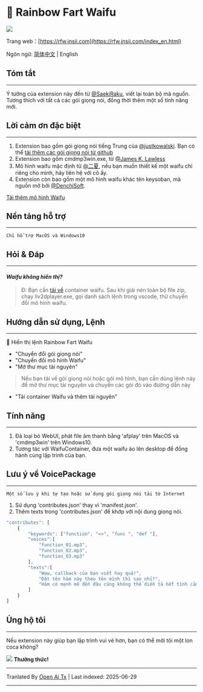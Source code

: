 # 🌈 Rainbow Fart Waifu
![](https://s1.ax1x.com/2020/08/21/dNvHfS.gif)

Trang web：[https://rfw.jnsii.com](https://rfw.jnsii.com/index_en.html)

Ngôn ngữ: [简体中文](./README.zh.md) | English

## Tóm tắt

----

Ý tưởng của extension này đến từ [@SaekiRaku](https://github.com/SaekiRaku/vscode-rainbow-fart), viết lại toàn bộ mã nguồn. Tương thích với tất cả các gói giọng nói, đồng thời thêm một số tính năng mới.

## Lời cảm ơn đặc biệt

---

1. Extension bao gồm gói giọng nói tiếng Trung của [@justkowalski](https://github.com/JustKowalski). Bạn có thể [tải thêm các gói giọng nói từ github](https://github.com/topics/rainbow-fart) 
2. Extension bao gồm cmdmp3win.exe, từ [@James K. Lawless](http://jiml.us) 
3. Mô hình waifu mặc định từ [@二夏](https://erxia207.lofter.com), nếu bạn muốn thiết kế một waifu chỉ riêng cho mình, hãy liên hệ với cô ấy. 
4. Extension còn bao gồm một mô hình waifu khác tên keysoban, mã nguồn mở bởi [@DenchiSoft](https://twitter.com/DenchiSoft/status/1036017773011525632).

[Tải thêm mô hình Waifu](https://github.com/ezshine/live2d-model-collections)

## Nền tảng hỗ trợ

---

~~~~
Chỉ hỗ trợ MacOS và Windows10
~~~~

## Hỏi & Đáp

---

#### _Waifu không hiển thị?_
> Đ: Bạn cần [tải về](https://github.com/ezshine/live2d-model-collections) container waifu. Sau khi giải nén toàn bộ file zip, chạy liv2dplayer.exe, gọi danh sách lệnh trong vscode, thử chuyển đổi mô hình waifu.

## Hướng dẫn sử dụng, Lệnh

---

🌈 Hiển thị lệnh Rainbow Fart Waifu

- "Chuyển đổi gói giọng nói"
- "Chuyển đổi mô hình Waifu"
- "Mở thư mục tài nguyên"

> Nếu bạn tải về gói giọng nói hoặc gói mô hình, bạn cần dùng lệnh này để mở thư mục tài nguyên và chuyển các gói đó vào đường dẫn này

- "Tải container Waifu và thêm tài nguyên"

## Tính năng

---

1. Đã loại bỏ WebUI, phát file âm thanh bằng 'afplay' trên MacOS và 'cmdmp3win' trên Windows10. 
2. Tương tác với WaifuContainer, đưa một waifu ảo lên desktop để đồng hành cùng lập trình của bạn.

## Lưu ý về VoicePackage

---

~~~~
Một số lưu ý khi tự tạo hoặc sử dụng gói giọng nói tải từ Internet
~~~~

1. Sử dụng 'contributes.json' thay vì 'manifest.json'.
2. Thêm texts trong 'contributes.json' để khớp với nội dung giọng nói.

~~~~javascript
"contributes": [
    {
        "keywords": ["function", "=>", "func ", "def "],
        "voices":[
            "function_01.mp3",
            "function_02.mp3",
            "function_03.mp3"
        ],
        "texts":[
            "Wow, callback của bạn viết hay quá!",
            "Đặt tên hàm này theo tên mình thì sao nhỉ?",
            "Hàm có mạnh mẽ đến đâu cũng không thể diễn tả hết tình cảm mình dành cho bạn!"
        ]
    }
]
~~~~

## Ủng hộ tôi

---

Nếu extension này giúp bạn lập trình vui vẻ hơn, bạn có thể mời tôi một lon coca không?

![](https://raw.githubusercontent.com/ezshine/vscode-rainbow-fart-waifu/master/resources/donate.jpg)
**Thưởng thức!**

---

Tranlated By [Open Ai Tx](https://github.com/OpenAiTx/OpenAiTx) | Last indexed: 2025-06-29

---